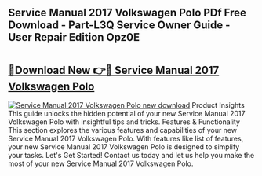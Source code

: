 ## Service Manual 2017 Volkswagen Polo PDf Free Download - Part-L3Q Service Owner Guide - User Repair Edition Opz0E

# <h2><a href="http://bc5895.oget.top/?id=Service+Manual+2017+Volkswagen+Polo">🔗Download New 👉🔴 Service Manual 2017 Volkswagen Polo</a></h2>

[![Service Manual 2017 Volkswagen Polo new download](https://i.imgur.com/5g1atiW.png)](http://bc5895.oget.top/?id=Service+Manual+2017+Volkswagen+Polo)
Product Insights This guide unlocks the hidden potential of your new Service Manual 2017 Volkswagen Polo with insightful tips and tricks. Features & Functionality This section explores the various features and capabilities of your new Service Manual 2017 Volkswagen Polo. With features like list of features, your new Service Manual 2017 Volkswagen Polo is designed to simplify your tasks. Let's Get Started! Contact us today and let us help you make the most of your new Service Manual 2017 Volkswagen Polo.
